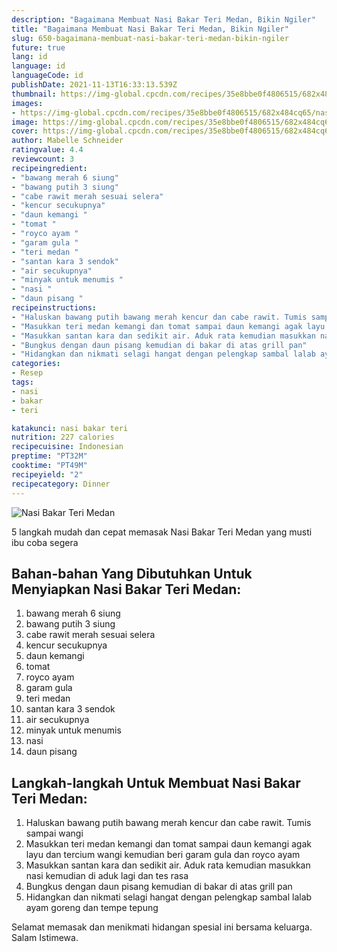 ```yaml
---
description: "Bagaimana Membuat Nasi Bakar Teri Medan, Bikin Ngiler"
title: "Bagaimana Membuat Nasi Bakar Teri Medan, Bikin Ngiler"
slug: 650-bagaimana-membuat-nasi-bakar-teri-medan-bikin-ngiler
future: true
lang: id
language: id
languageCode: id
publishDate: 2021-11-13T16:33:13.539Z 
thumbnail: https://img-global.cpcdn.com/recipes/35e8bbe0f4806515/682x484cq65/nasi-bakar-teri-medan-foto-resep-utama.png
images:
- https://img-global.cpcdn.com/recipes/35e8bbe0f4806515/682x484cq65/nasi-bakar-teri-medan-foto-resep-utama.png
image: https://img-global.cpcdn.com/recipes/35e8bbe0f4806515/682x484cq65/nasi-bakar-teri-medan-foto-resep-utama.png
cover: https://img-global.cpcdn.com/recipes/35e8bbe0f4806515/682x484cq65/nasi-bakar-teri-medan-foto-resep-utama.png
author: Mabelle Schneider
ratingvalue: 4.4
reviewcount: 3
recipeingredient:
- "bawang merah 6 siung"
- "bawang putih 3 siung"
- "cabe rawit merah sesuai selera"
- "kencur secukupnya"
- "daun kemangi "
- "tomat "
- "royco ayam "
- "garam gula "
- "teri medan "
- "santan kara 3 sendok"
- "air secukupnya"
- "minyak untuk menumis "
- "nasi "
- "daun pisang "
recipeinstructions:
- "Haluskan bawang putih bawang merah kencur dan cabe rawit. Tumis sampai wangi"
- "Masukkan teri medan kemangi dan tomat sampai daun kemangi agak layu dan tercium wangi kemudian beri garam gula dan royco ayam"
- "Masukkan santan kara dan sedikit air. Aduk rata kemudian masukkan nasi kemudian di aduk lagi dan tes rasa"
- "Bungkus dengan daun pisang kemudian di bakar di atas grill pan"
- "Hidangkan dan nikmati selagi hangat dengan pelengkap sambal lalab ayam goreng dan tempe tepung"
categories:
- Resep
tags:
- nasi
- bakar
- teri

katakunci: nasi bakar teri 
nutrition: 227 calories
recipecuisine: Indonesian
preptime: "PT32M"
cooktime: "PT49M"
recipeyield: "2"
recipecategory: Dinner
---
```



![Nasi Bakar Teri Medan](https://img-global.cpcdn.com/recipes/35e8bbe0f4806515/682x484cq65/nasi-bakar-teri-medan-foto-resep-utama.png)

5 langkah mudah dan cepat memasak  Nasi Bakar Teri Medan yang musti ibu coba segera

<!--inarticleads1-->

## Bahan-bahan Yang Dibutuhkan Untuk Menyiapkan Nasi Bakar Teri Medan:

1. bawang merah 6 siung
1. bawang putih 3 siung
1. cabe rawit merah sesuai selera
1. kencur secukupnya
1. daun kemangi 
1. tomat 
1. royco ayam 
1. garam gula 
1. teri medan 
1. santan kara 3 sendok
1. air secukupnya
1. minyak untuk menumis 
1. nasi 
1. daun pisang 



<!--inarticleads2-->

## Langkah-langkah Untuk Membuat Nasi Bakar Teri Medan:

1. Haluskan bawang putih bawang merah kencur dan cabe rawit. Tumis sampai wangi
1. Masukkan teri medan kemangi dan tomat sampai daun kemangi agak layu dan tercium wangi kemudian beri garam gula dan royco ayam
1. Masukkan santan kara dan sedikit air. Aduk rata kemudian masukkan nasi kemudian di aduk lagi dan tes rasa
1. Bungkus dengan daun pisang kemudian di bakar di atas grill pan
1. Hidangkan dan nikmati selagi hangat dengan pelengkap sambal lalab ayam goreng dan tempe tepung




Selamat memasak dan menikmati hidangan spesial ini bersama keluarga. Salam Istimewa.
